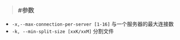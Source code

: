 >### #参数
+ `-x,--max-connection-per-server [1-16]` 与一个服务器的最大连接数
+  `-k, --min-split-size [xxK/xxM]` 分割文件


